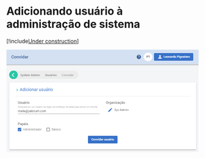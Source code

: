 ﻿# Adicionando usuário à administração de sistema

[!include[Under construction](../../../includes/under-construction.md)]

![Select user](../images/select-user-sys-admin.png)
